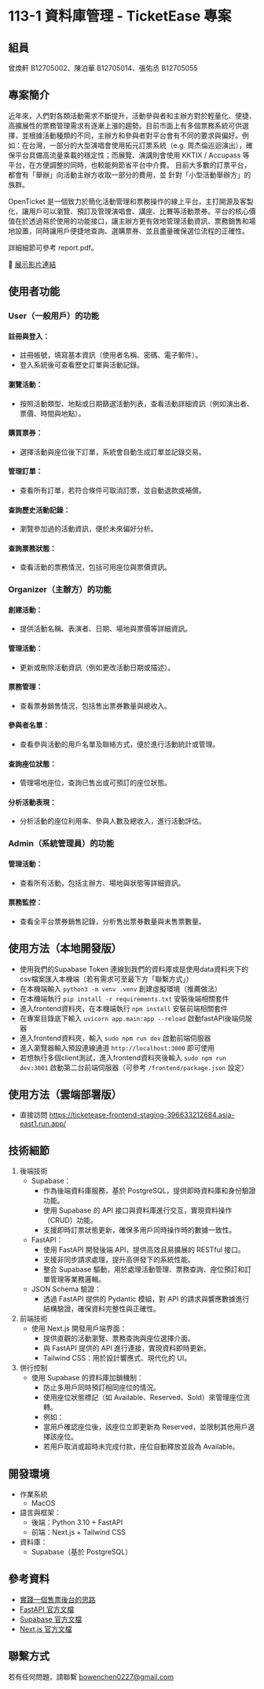 # 113-1 資料庫管理 - TicketEase 專案
## 組員
曾煥軒 B12705002、陳泊華 B12705014、張佑丞 B12705055

## 專案簡介
近年來，人們對各類活動需求不斷提升，活動參與者和主辦方對於輕量化、便捷、高擴展性的票務管理需求有逐漸上漲的趨勢。目前市面上有多個票務系統可供選擇，並根據活動種類的不同，主辦方和參與者對平台會有不同的要求與偏好。例如：在台灣，一部分的大型演唱會使用拓元訂票系統（e.g. 周杰倫巡迴演出），確保平台具備高流量乘載的穩定性；而展覽、演講則會使用 KKTIX / Accupass 等平台，在方便調整的同時，也較能夠節省平台中介費。
目前大多數的訂票平台，都會有「舉辦」向活動主辦方收取一部分的費用，並
針對「小型活動舉辦方」的族群。

OpenTicket 是一個致力於簡化活動管理和票務操作的線上平台，主打開源及客製化，讓用戶可以瀏覽、預訂及管理演唱會、講座、比賽等活動票券。平台的核心價值在於透過易於使用的功能接口，讓主辦方更有效地管理活動資訊、票務銷售和場地設置，同時讓用戶便捷地查詢、選購票券、並且盡量確保選位流程的正確性。

詳細細節可參考 report.pdf。

🔗 [展示影片連結](https://www.youtube.com/watch?v=M3Gjyj0CihU)

## 使用者功能
### User（一般用戶）的功能
#### 註冊與登入：
- 註冊帳號，填寫基本資訊（使用者名稱、密碼、電子郵件）。
- 登入系統後可查看歷史訂單與活動記錄。
#### 瀏覽活動：
- 按照活動類型、地點或日期篩選活動列表，查看活動詳細資訊（例如演出者、票價、時間與地點）。
#### 購買票券：
- 選擇活動與座位後下訂單，系統會自動生成訂單並記錄交易。
#### 管理訂單：
- 查看所有訂單，若符合條件可取消訂票，並自動退款或補償。
#### 查詢歷史活動記錄：
- 瀏覽參加過的活動資訊，便於未來偏好分析。
#### 查詢票務狀態：
- 查看活動的票務情況，包括可用座位與票價資訊。

### Organizer（主辦方）的功能
#### 創建活動：
- 提供活動名稱、表演者、日期、場地與票價等詳細資訊。
#### 管理活動：
- 更新或刪除活動資訊（例如更改活動日期或描述）。
#### 票務管理：
- 查看票券銷售情況，包括售出票券數量與總收入。
#### 參與者名單：
- 查看參與活動的用戶名單及聯絡方式，便於進行活動統計或管理。
#### 查詢座位狀態：
- 管理場地座位，查詢已售出或可預訂的座位狀態。
#### 分析活動表現：
- 分析活動的座位利用率、參與人數及總收入，進行活動評估。

### Admin（系統管理員）的功能
#### 管理活動：
- 查看所有活動，包括主辦方、場地與狀態等詳細資訊。
#### 票務監控：
- 查看全平台票券銷售記錄，分析售出票券數量與未售票數量。

## 使用方法（本地開發版）
- 使用我們的Supabase Token 連線到我們的資料庫或是使用data資料夾下的csv檔案匯入本機端（若有需求可至最下方「聯繫方式」）
- 在本機端輸入 `python3 -m venv .venv` 創建虛擬環境（推薦做法）
- 在本機端執行 `pip install -r requirements.txt` 安裝後端相關套件
- 進入frontend資料夾，在本機端執行 `npm install` 安裝前端相關套件
- 在專案目錄底下輸入 `uvicorn app.main:app --reload` 啟動fastAPI後端伺服器
- 進入frontend資料夾，輸入 `sudo npm run dev` 啟動前端伺服器
- 進入瀏覽器輸入預設連線通道 `http://localhost:3000` 即可使用
- 若想執行多個client測試，進入frontend資料夾後輸入 `sudo npm run dev:3001` 啟動第二台前端伺服器（可參考 `/frontend/package.json` 設定）

## 使用方法（雲端部署版）
- 直接訪問 https://ticketease-frontend-staging-396633212684.asia-east1.run.app/

## 技術細節
1.	後端技術
    - Supabase：
        - 作為後端資料庫服務，基於 PostgreSQL，提供即時資料庫和身份驗證功能。
        - 使用 Supabase 的 API 接口與資料庫進行交互，實現資料操作（CRUD）功能。
        - 支援即時訂票狀態更新，確保多用戶同時操作時的數據一致性。
    - FastAPI：
        - 使用 FastAPI 開發後端 API，提供高效且易擴展的 RESTful 接口。
        - 支援非同步請求處理，提升高併發下的系統性能。
        - 整合 Supabase 驅動，用於處理活動管理、票務查詢、座位預訂和訂單管理等業務邏輯。
    - JSON Schema 驗證：
        - 透過 FastAPI 提供的 Pydantic 模組，對 API 的請求與響應數據進行結構驗證，確保資料完整性與正確性。
2.	前端技術
	- 使用 Next.js 開發用戶端界面：
        - 提供直觀的活動瀏覽、票務查詢與座位選擇介面。
        - 與 FastAPI 提供的 API 進行連接，實現資料即時更新。
        - Tailwind CSS：用於設計響應式、現代化的 UI。
3.	併行控制
	- 使用 Supabase 的資料庫加鎖機制：
        - 防止多用戶同時預訂相同座位的情況。
        - 使用座位狀態標記（如 Available、Reserved、Sold）來管理座位流轉。
        - 例如：
        - 當用戶確認座位後，該座位立即更新為 Reserved，並限制其他用戶選擇該座位。
        - 若用戶取消或超時未完成付款，座位自動釋放並設為 Available。

## 開發環境
- 作業系統
    - MacOS
- 語言與框架：
    - 後端：Python 3.10 + FastAPI
    - 前端：Next.js + Tailwind CSS
- 資料庫：
    - Supabase（基於 PostgreSQL）

## 參考資料
- [實踐一個售票後台的思路](https://medium.com/jkopay-frontend/%E5%AF%A6%E8%B8%90%E4%B8%80%E5%80%8B%E5%94%AE%E7%A5%A8%E5%BE%8C%E5%8F%B0%E7%9A%84%E6%80%9D%E8%B7%AF-f6015cd897aa)
- [FastAPI 官方文檔](https://fastapi.tiangolo.com/)
- [Supabase 官方文檔](https://supabase.io/docs)
- [Next.js 官方文檔](https://nextjs.org/docs)

## 聯繫方式
若有任何問題，請聯繫 bowenchen0227@gmail.com